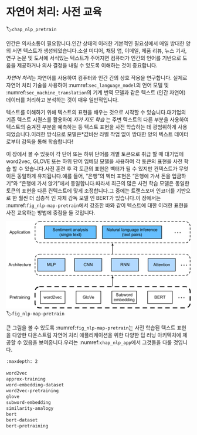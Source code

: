 # 자연어 처리: 사전 교육
:label:`chap_nlp_pretrain`

인간은 의사소통이 필요합니다.인간 상태의 이러한 기본적인 필요성에서 매일 방대한 양의 서면 텍스트가 생성되었습니다.소셜 미디어, 채팅 앱, 이메일, 제품 리뷰, 뉴스 기사, 연구 논문 및 도서에 서식있는 텍스트가 주어지면 컴퓨터가 인간의 언어를 기반으로 도움을 제공하거나 의사 결정을 내릴 수 있도록 이해하는 것이 중요합니다. 

*자연어 처리*는 자연어를 사용하여 컴퓨터와 인간 간의 상호 작용을 연구합니다.
실제로 자연어 처리 기술을 사용하여 :numref:`sec_language_model`의 언어 모델 및 :numref:`sec_machine_translation`의 기계 번역 모델과 같은 텍스트 (인간 자연어) 데이터를 처리하고 분석하는 것이 매우 일반적입니다. 

텍스트를 이해하기 위해 텍스트의 표현을 배우는 것으로 시작할 수 있습니다.대기업의 기존 텍스트 시퀀스를 활용하여
*자가 지도 학습*
는 주변 텍스트의 다른 부분을 사용하여 텍스트의 숨겨진 부분을 예측하는 등 텍스트 표현을 사전 학습하는 데 광범위하게 사용되었습니다.이러한 방식으로 모델은*값비싼 라벨 작업 없이 방대한 양의 텍스트 데이터로부터 감독을 통해 학습합니다! 

이 장에서 볼 수 있듯이 각 단어 또는 하위 단어를 개별 토큰으로 취급 할 때 대기업에 word2vec, GLOVE 또는 하위 단어 임베딩 모델을 사용하여 각 토큰의 표현을 사전 학습 할 수 있습니다.사전 훈련 후 각 토큰의 표현은 벡터가 될 수 있지만 컨텍스트가 무엇이든 동일하게 유지됩니다.예를 들어, “은행”의 벡터 표현은 “은행에 가서 돈을 입금하기”와 “은행에 가서 앉기”에서 동일합니다.따라서 최근의 많은 사전 학습 모델은 동일한 토큰의 표현을 다른 컨텍스트에 맞게 조정합니다.그 중에는 트랜스포머 인코더를 기반으로 한 훨씬 더 심층적 인 자체 감독 모델 인 BERT가 있습니다.이 장에서는 :numref:`fig_nlp-map-pretrain`에서 강조한 바와 같이 텍스트에 대한 이러한 표현을 사전 교육하는 방법에 중점을 둘 것입니다. 

![Pretrained text representations can be fed to various deep learning architectures for different downstream natural language processing applications. This chapter focuses on the upstream text representation pretraining.](../img/nlp-map-pretrain.svg)
:label:`fig_nlp-map-pretrain`

큰 그림을 볼 수 있도록 :numref:`fig_nlp-map-pretrain`는 사전 학습된 텍스트 표현을 다양한 다운스트림 자연어 처리 애플리케이션을 위한 다양한 딥 러닝 아키텍처에 제공할 수 있음을 보여줍니다.우리는 :numref:`chap_nlp_app`에서 그것들을 다룰 것입니다.

```toc
:maxdepth: 2

word2vec
approx-training
word-embedding-dataset
word2vec-pretraining
glove
subword-embedding
similarity-analogy
bert
bert-dataset
bert-pretraining
```
